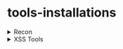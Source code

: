 # tools-installations
<details><summary>Recon</summary></details>
<details>
  <summary>XSS Tools</summary>
  
  # XSStrike
  
  ### Installations
  
  ```
  sudo mkdir -p /opt/xss
  cd /opt/xss/
  sudo git clone https://github.com/s0md3v/XSStrike.git
  cd XSStrike
  pip3 install -r requirements.txt
  sudo chmod +x xsstrike.py
  cd
  sudo ln -sf /opt/xss/XSStrike/xsstrike.py /usr/local/bin/xsstrike
  xsstrike -h
  ```

  ### Updation
  
  ```
  cd /opt/xss/XSStrike/
  sudo git pull
  cd
  ```

</details>
